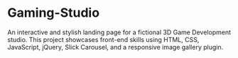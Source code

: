 # Gaming-Studio
An interactive and stylish landing page for a fictional 3D Game Development studio. This project showcases front-end skills using HTML, CSS, JavaScript, jQuery, Slick Carousel, and a responsive image gallery plugin.
